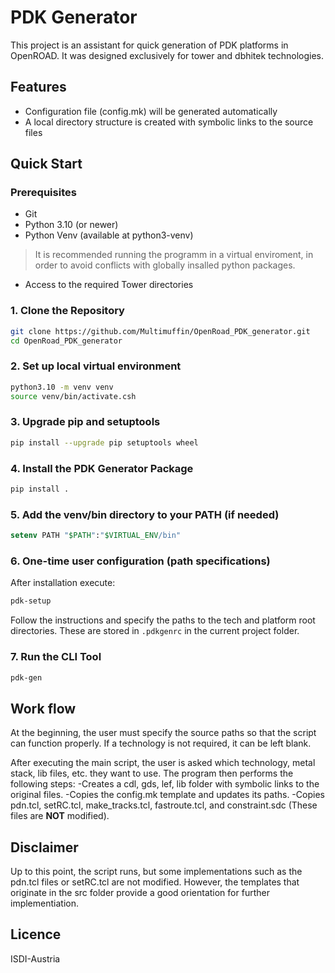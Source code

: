 # PDK Generator

This project is an assistant for quick generation of PDK platforms in OpenROAD.
It was designed exclusively for tower and dbhitek technologies.

## Features
- Configuration file (config.mk) will be generated automatically
- A local directory structure is created with symbolic links to the source files

## Quick Start

### Prerequisites
- Git
- Python 3.10 (or newer)
- Python Venv (available at python3-venv)
> It is recommended running the programm in a virtual enviroment, in order to avoid conflicts with globally insalled python packages.
- Access to the required Tower directories

### 1. Clone the Repository
```sh
git clone https://github.com/Multimuffin/OpenRoad_PDK_generator.git
cd OpenRoad_PDK_generator
```

### 2. Set up local virtual environment
```sh
python3.10 -m venv venv
source venv/bin/activate.csh
```

### 3. Upgrade pip and setuptools
```sh
pip install --upgrade pip setuptools wheel
```

### 4. Install the PDK Generator Package
```sh
pip install .
```

### 5. Add the venv/bin directory to your PATH (if needed)
```tcsh
setenv PATH "$PATH":"$VIRTUAL_ENV/bin"
```

### 6. One-time user configuration (path specifications)
After installation execute:
```sh
pdk-setup
```
Follow the instructions and specify the paths to the tech and platform root directories. These are stored in `.pdkgenrc` in the current project folder.

### 7. Run the CLI Tool
```sh
pdk-gen
```

<!-- 
## Installation
Python 3.10 and the package `click` are required.

```sh
python3.10 -m pip install --user click
``` -->

## Work flow

At the beginning, the user must specify the source paths so that the script can function properly. If a technology is not required, it can be left blank.

After executing the main script, the user is asked which technology, metal stack, lib files, etc. they want to use. The program then performs the following steps:
-Creates a cdl, gds, lef, lib folder with symbolic links to the original files.
-Copies the config.mk template and updates its paths.
-Copies pdn.tcl, setRC.tcl, make_tracks.tcl, fastroute.tcl, and constraint.sdc (These files are **NOT** modified).

## Disclaimer

Up to this point, the script runs, but some implementations such as the pdn.tcl files or setRC.tcl are not modified. However, the templates that originate in the src folder provide a good orientation for further implementiation.

## Licence
ISDI-Austria
